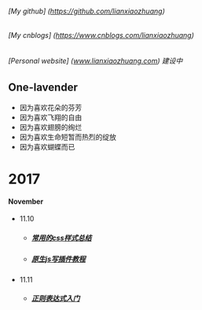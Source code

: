 ###### [My github]  (https://github.com/lianxiaozhuang)
###### [My cnblogs] (https://www.cnblogs.com/lianxiaozhuang)
###### [Personal website] (www.lianxiaozhuang.com) *建设中*
## One-lavender
* 因为喜欢花朵的芬芳
* 因为喜欢飞翔的自由
* 因为喜欢翅膀的绚烂
* 因为喜欢生命短暂而热烈的绽放
* 因为喜欢蝴蝶而已


# 2017

####  November
* 11.10
  * ##### [常用的css样式总结](https://github.com/lianxiaozhuang/blog/issues/1)
  * ##### [原生js写插件教程](https://github.com/lianxiaozhuang/blog/issues/2)
* 11.11  
  * ##### [正则表达式入门](https://github.com/lianxiaozhuang/blog/issues/3)
